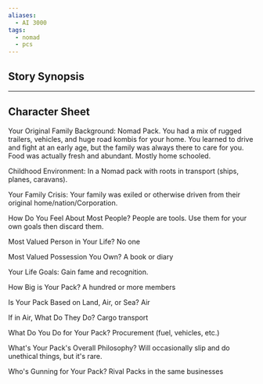 ```yaml
---
aliases:
  - AI 3000
tags:
  - nomad
  - pcs
---
```

## Story Synopsis 


--- 
## Character Sheet

Your Original Family Background:
Nomad Pack. You had a mix of rugged trailers, vehicles, and huge road kombis for your home. You learned to drive and fight at an early age, but the family was always there to care for you. Food was actually fresh and abundant. Mostly home schooled.


Childhood Environment:
In a Nomad pack with roots in transport (ships, planes, caravans).

Your Family Crisis:
Your family was exiled or otherwise driven from their original home/nation/Corporation.

How Do You Feel About Most People?
People are tools. Use them for your own goals then discard them.

Most Valued Person in Your Life?
No one

Most Valued Possession You Own?
A book or diary

Your Life Goals:
Gain fame and recognition.


How Big is Your Pack?
A hundred or more members

Is Your Pack Based on Land, Air, or Sea?
Air

If in Air, What Do They Do?
Cargo transport

What Do You Do for Your Pack?
Procurement (fuel, vehicles, etc.)

What's Your Pack's Overall Philosophy?
Will occasionally slip and do unethical things, but it's rare.

Who's Gunning for Your Pack?
Rival Packs in the same businesses
